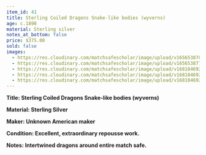```yaml
---
item_id: 41
title: Sterling Coiled Dragons Snake-like bodies (wyverns)
age: c.1890
material: Sterling silver
notes_at_bottom: false
price: $375.00
sold: false
images:
  - https://res.cloudinary.com/matchsafescholar/image/upload/v1656538781/2snakes3.jpg
  - https://res.cloudinary.com/matchsafescholar/image/upload/v1656538775/2snakes2.jpg
  - https://res.cloudinary.com/matchsafescholar/image/upload/v1681846923/snakes/wyvern5.jpg
  - https://res.cloudinary.com/matchsafescholar/image/upload/v1681846923/snakes/wyvern2.jpg
  - https://res.cloudinary.com/matchsafescholar/image/upload/v1681846922/snakes/wyvern4.jpg
---
```

**Title:		Sterling Coiled Dragons Snake-like bodies (wyverns)**

**Material:	Sterling Silver**

**Maker:	        Unknown American maker**

**Condition:	Excellent, extraordinary repousse work.**

**Notes:		Intertwined dragons around entire match safe.**